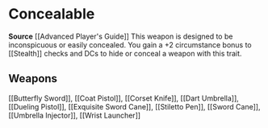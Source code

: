 ﻿---
id: '327'
name: Concealable
rarity: Common
source: '[[DATABASE/source/Advanced Player''s Guide|Advanced Player''s Guide]]'
trait:
- Concealable
type: Trait

---
# Concealable

**Source** [[Advanced Player's Guide]] 
This weapon is designed to be inconspicuous or easily concealed. You gain a +2 circumstance bonus to [[Stealth]] checks and DCs to hide or conceal a weapon with this trait.

## Weapons

[[Butterfly Sword]], [[Coat Pistol]], [[Corset Knife]], [[Dart Umbrella]], [[Dueling Pistol]], [[Exquisite Sword Cane]], [[Stiletto Pen]], [[Sword Cane]], [[Umbrella Injector]], [[Wrist Launcher]]